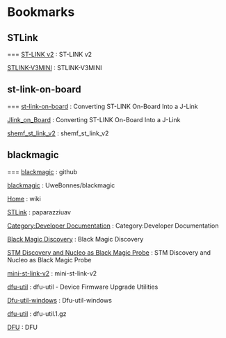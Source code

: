 # Bookmarks

## STLink 
===
[ST-LINK v2](http://www.emcu.it/ST-LINKv2/ST-LINKv2.html) : ST-LINK v2 

[STLINK-V3MINI](https://www.stmicroelectronics.com.cn/content/st_com/zh/products/development-tools/hardware-development-tools/hardware-development-tools-for-stm32/stlink-v3mini.html?icmp=tt11738_cc_bn_jun2019) : STLINK-V3MINI 


## st-link-on-board
===
[st-link-on-board](https://www.segger.com/products/debug-probes/j-link/models/other-j-links/st-link-on-board/) : Converting ST-LINK On-Board Into a J-Link 

[Jlink_on_Board](https://www.segger.com/products/debug-probes/j-link/models/other-j-links/st-link-on-board/) : Converting ST-LINK On-Board Into a J-Link 

[shemf_st_link_v2](http://www.avrki.ru/picture/articles/samodelniy_st_link_v2/shemf_st_link_v2.jpg) : shemf_st_link_v2 

## blackmagic 
===
[blackmagic](https://github.com/blacksphere/blackmagic/issues/62) : github 

[blackmagic](https://github.com/UweBonnes/blackmagic) : UweBonnes/blackmagic 

[Home](https://github.com/blacksphere/blackmagic/wiki) : wiki 

[STLink](http://wiki.paparazziuav.org/wiki/STLink) : paparazziuav 

[Category:Developer Documentation](http://wiki.paparazziuav.org/wiki/Category:Developer_Documentation) : Category:Developer Documentation 

[Black Magic Discovery](https://esden.net/2014/12/29/black-magic-discovery/) : Black Magic Discovery 

[STM Discovery and Nucleo as Black Magic Probe](https://embdev.net/articles/STM_Discovery_and_Nucleo_as_Black_Magic_Probe) : STM Discovery and Nucleo as Black Magic Probe 

[mini-st-link-v2](http://www.micromouseonline.com/wp/wp-content/uploads/2014/01/mini-st-link-v2.png) : mini-st-link-v2 

[dfu-util](http://dfu-util.sourceforge.net/) : dfu-util - Device Firmware Upgrade Utilities 

[Dfu-util-windows](http://wiki.openmoko.org/wiki/Dfu-util-windows) : Dfu-util-windows 

[dfu-util](http://manpages.ubuntu.com/manpages/trusty/man1/dfu-util.1.html) : dfu-util.1.gz 

[DFU](http://wiki.paparazziuav.org/wiki/DFU) : DFU 


